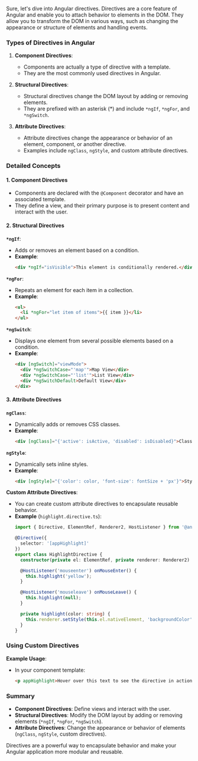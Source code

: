 Sure, let's dive into Angular directives. Directives are a core feature of Angular and enable you to attach behavior to elements in the DOM. They allow you to transform the DOM in various ways, such as changing the appearance or structure of elements and handling events.

### Types of Directives in Angular

1. **Component Directives**:
   - Components are actually a type of directive with a template.
   - They are the most commonly used directives in Angular.

2. **Structural Directives**:
   - Structural directives change the DOM layout by adding or removing elements.
   - They are prefixed with an asterisk (*) and include `*ngIf`, `*ngFor`, and `*ngSwitch`.

3. **Attribute Directives**:
   - Attribute directives change the appearance or behavior of an element, component, or another directive.
   - Examples include `ngClass`, `ngStyle`, and custom attribute directives.

### Detailed Concepts

#### 1. Component Directives

- Components are declared with the `@Component` decorator and have an associated template.
- They define a view, and their primary purpose is to present content and interact with the user.

#### 2. Structural Directives

**`*ngIf`**:
- Adds or removes an element based on a condition.
- **Example**:
    ```html
    <div *ngIf="isVisible">This element is conditionally rendered.</div>
    ```

**`*ngFor`**:
- Repeats an element for each item in a collection.
- **Example**:
    ```html
    <ul>
      <li *ngFor="let item of items">{{ item }}</li>
    </ul>
    ```

**`*ngSwitch`**:
- Displays one element from several possible elements based on a condition.
- **Example**:
    ```html
    <div [ngSwitch]="viewMode">
      <div *ngSwitchCase="'map'">Map View</div>
      <div *ngSwitchCase="'list'">List View</div>
      <div *ngSwitchDefault>Default View</div>
    </div>
    ```

#### 3. Attribute Directives

**`ngClass`**:
- Dynamically adds or removes CSS classes.
- **Example**:
    ```html
    <div [ngClass]="{'active': isActive, 'disabled': isDisabled}">Class Binding Example</div>
    ```

**`ngStyle`**:
- Dynamically sets inline styles.
- **Example**:
    ```html
    <div [ngStyle]="{'color': color, 'font-size': fontSize + 'px'}">Style Binding Example</div>
    ```

**Custom Attribute Directives**:
- You can create custom attribute directives to encapsulate reusable behavior.
- **Example** (`highlight.directive.ts`):
    ```typescript
    import { Directive, ElementRef, Renderer2, HostListener } from '@angular/core';

    @Directive({
      selector: '[appHighlight]'
    })
    export class HighlightDirective {
      constructor(private el: ElementRef, private renderer: Renderer2) {}

      @HostListener('mouseenter') onMouseEnter() {
        this.highlight('yellow');
      }

      @HostListener('mouseleave') onMouseLeave() {
        this.highlight(null);
      }

      private highlight(color: string) {
        this.renderer.setStyle(this.el.nativeElement, 'backgroundColor', color);
      }
    }
    ```

### Using Custom Directives

**Example Usage**:
- In your component template:
    ```html
    <p appHighlight>Hover over this text to see the directive in action.</p>
    ```

### Summary

- **Component Directives**: Define views and interact with the user.
- **Structural Directives**: Modify the DOM layout by adding or removing elements (`*ngIf`, `*ngFor`, `*ngSwitch`).
- **Attribute Directives**: Change the appearance or behavior of elements (`ngClass`, `ngStyle`, custom directives).

Directives are a powerful way to encapsulate behavior and make your Angular application more modular and reusable.